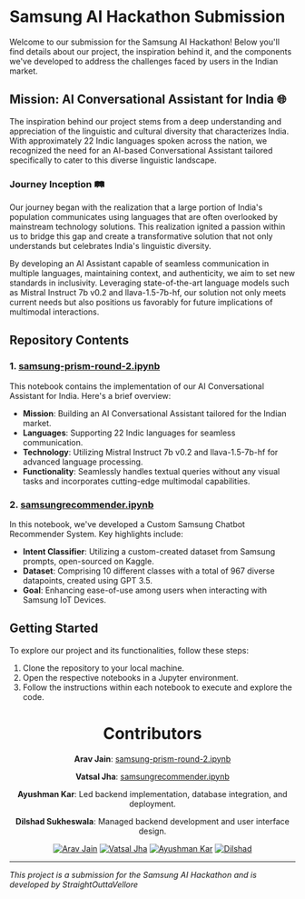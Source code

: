 # Samsung AI Hackathon Submission

Welcome to our submission for the Samsung AI Hackathon! Below you'll find details about our project, the inspiration behind it, and the components we've developed to address the challenges faced by users in the Indian market.

## Mission: AI Conversational Assistant for India 🌐

The inspiration behind our project stems from a deep understanding and appreciation of the linguistic and cultural diversity that characterizes India. With approximately 22 Indic languages spoken across the nation, we recognized the need for an AI-based Conversational Assistant tailored specifically to cater to this diverse linguistic landscape.

### Journey Inception 🛤

Our journey began with the realization that a large portion of India's population communicates using languages that are often overlooked by mainstream technology solutions. This realization ignited a passion within us to bridge this gap and create a transformative solution that not only understands but celebrates India's linguistic diversity.

By developing an AI Assistant capable of seamless communication in multiple languages, maintaining context, and authenticity, we aim to set new standards in inclusivity. Leveraging state-of-the-art language models such as Mistral Instruct 7b v0.2 and llava-1.5-7b-hf, our solution not only meets current needs but also positions us favorably for future implications of multimodal interactions.

## Repository Contents

### 1. [samsung-prism-round-2.ipynb](samsung-prism-round-2.ipynb)

This notebook contains the implementation of our AI Conversational Assistant for India. Here's a brief overview:

- **Mission**: Building an AI Conversational Assistant tailored for the Indian market.
- **Languages**: Supporting 22 Indic languages for seamless communication.
- **Technology**: Utilizing Mistral Instruct 7b v0.2 and llava-1.5-7b-hf for advanced language processing.
- **Functionality**: Seamlessly handles textual queries without any visual tasks and incorporates cutting-edge multimodal capabilities.

### 2. [samsungrecommender.ipynb](samsungrecommender.ipynb)

In this notebook, we've developed a Custom Samsung Chatbot Recommender System. Key highlights include:

- **Intent Classifier**: Utilizing a custom-created dataset from Samsung prompts, open-sourced on Kaggle.
- **Dataset**: Comprising 10 different classes with a total of 967 diverse datapoints, created using GPT 3.5.
- **Goal**: Enhancing ease-of-use among users when interacting with Samsung IoT Devices.

## Getting Started

To explore our project and its functionalities, follow these steps:

1. Clone the repository to your local machine.
2. Open the respective notebooks in a Jupyter environment.
3. Follow the instructions within each notebook to execute and explore the code.

<div align="center">

# Contributors

**Arav Jain**: [samsung-prism-round-2.ipynb](samsung-prism-round-2.ipynb)

**Vatsal Jha**: [samsungrecommender.ipynb](samsungrecommender.ipynb)

**Ayushman Kar**: Led backend implementation, database integration, and deployment.

**Dilshad Sukheswala**: Managed backend development and user interface design.


[![Arav Jain](https://img.shields.io/badge/Arav_Jain-%E2%9D%A4%EF%B8%8F-brightgreen)](https://github.com/AravJain007)
[![Vatsal Jha](https://img.shields.io/badge/Vatsal_Jha-%E2%9D%A4%EF%B8%8F-blue)](https://github.com/Vatsal-Jha256)
[![Ayushman Kar](https://img.shields.io/badge/Ayushman_Kar-%E2%9D%A4%EF%B8%8F-red)](https://github.com/KarAyushman)
[![Dilshad](https://img.shields.io/badge/Dilshad-%E2%9D%A4%EF%B8%8F-orange)](https://github.com/DILSHAD477)

</div>

---

*This project is a submission for the Samsung AI Hackathon and is developed by StraightOuttaVellore*
